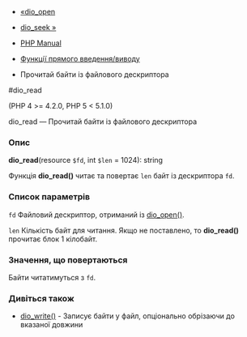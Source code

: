- [«dio_open](function.dio-open.md)
- [dio_seek »](function.dio-seek.md)

- [PHP Manual](index.md)
- [Функції прямого введення/виводу](ref.dio.md)
- Прочитай байти із файлового дескриптора

#dio_read

(PHP 4 \>= 4.2.0, PHP 5 \< 5.1.0)

dio_read — Прочитай байти із файлового дескриптора

### Опис

**dio_read**(resource `$fd`, int `$len` = 1024): string

Функція **dio_read()** читає та повертає `len` байт із дескриптора
`fd`.

### Список параметрів

`fd`
Файловий дескриптор, отриманий із [dio_open()](function.dio-open.md).

`len`
Кількість байт для читання. Якщо не поставлено, то **dio_read()** прочитає
блок 1 кілобайт.

### Значення, що повертаються

Байти читатимуться з `fd`.

### Дивіться також

- [dio_write()](function.dio-write.md) - Записує байти у файл,
опціонально обрізаючи до вказаної довжини
